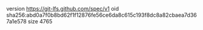 version https://git-lfs.github.com/spec/v1
oid sha256:abd0a7f0b8bd62f1f12876fe56ce6da8c615c193f8dc8a82cbaea7d367a1e578
size 4765
